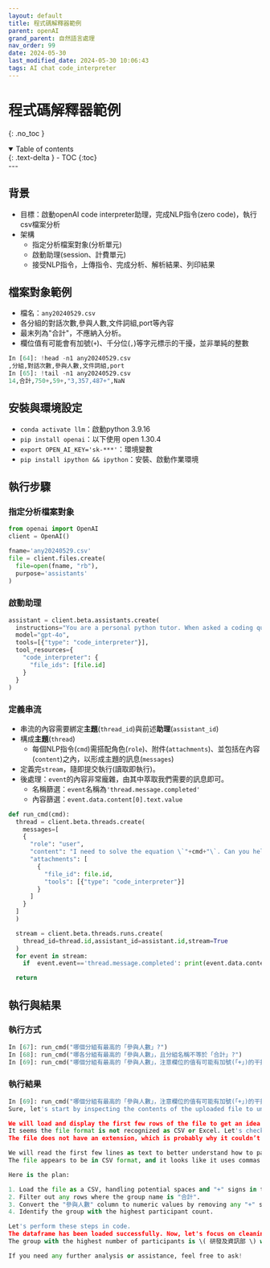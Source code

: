 ```yaml
---
layout: default
title: 程式碼解釋器範例
parent: openAI
grand_parent: 自然語言處理
nav_order: 99
date: 2024-05-30
last_modified_date: 2024-05-30 10:06:43
tags: AI chat code_interpreter
---
```


# 程式碼解釋器範例

{: .no_toc }

<details open markdown="block">
   <summary>
     Table of contents
   </summary>
   {: .text-delta }
- TOC
{:toc}
</details>
---

## 背景

- 目標：啟動openAI code interpreter助理，完成NLP指令(zero code)，執行csv檔案分析
- 架構
  - 指定分析檔案對象(分析單元)
  - 啟動助理(session、計費單元)
  - 接受NLP指令，上傳指令、完成分析、解析結果、列印結果

## 檔案對象範例

- 檔名：`any20240529.csv`
- 各分組的對話次數,參與人數,文件詞組,port等內容
- 最末列為"合計"，不應納入分析。
- 欄位值有可能會有加號(`+`)、千分位(`,`)等字元標示的干擾，並非單純的整數
 
```python
In [64]: !head -n1 any20240529.csv
,分組,對話次數,參與人數,文件詞組,port
In [65]: !tail -n1 any20240529.csv
14,合計,750+,59+,"3,357,487+",NaN
```

## 安裝與環境設定

- `conda activate llm`：啟動python  3.9.16
- `pip install openai`：以下使用 open 1.30.4
- `export OPEN_AI_KEY='sk-***'`：環境變數
- `pip install ipython && ipython`：安裝、啟動作業環境
  
## 執行步驟

### 指定分析檔案對象

```python
from openai import OpenAI
client = OpenAI()

fname='any20240529.csv'
file = client.files.create(
  file=open(fname, "rb"),
  purpose='assistants'
)
```

### 啟動助理

```python
assistant = client.beta.assistants.create(
  instructions="You are a personal python tutor. When asked a coding question, write and run code to answer the question.",
  model="gpt-4o",
  tools=[{"type": "code_interpreter"}],
  tool_resources={
    "code_interpreter": {
      "file_ids": [file.id]
    }
  }
)
```

### 定義串流

- 串流的內容需要綁定**主題**(`thread_id`)與前述**助理**(`assistant_id`)
- 構成**主題**(`thread`)
  - 每個NLP指令(`cmd`)需搭配角色(`role`)、附件(`attachments`)、並包括在內容(`content`)之內，以形成主題的訊息(`messages`)
- 定義完`stream`，隨即提交執行(讀取即執行)。
- 後處理：`event`的內容非常龐雜，由其中萃取我們需要的訊息即可。
  - 名稱篩選：`event`名稱為`'thread.message.completed'`
  - 內容篩選：`event.data.content[0].text.value`


```python
def run_cmd(cmd):
  thread = client.beta.threads.create(
    messages=[
    {
      "role": "user",
      "content": "I need to solve the equation \`"+cmd+"\`. Can you help me?",
      "attachments": [
        {
          "file_id": file.id,
          "tools": [{"type": "code_interpreter"}]
        }
      ]
    }
  ]
  )

  stream = client.beta.threads.runs.create(
    thread_id=thread.id,assistant_id=assistant.id,stream=True
  )
  for event in stream:
    if  event.event=='thread.message.completed': print(event.data.content[0].text.value)

  return
```

## 執行與結果

### 執行方式

```python
In [67]: run_cmd("哪個分組有最高的「參與人數」?")
In [68]: run_cmd("哪各分組有最高的「參與人數」，且分組名稱不等於「合計」?")
In [69]: run_cmd("哪個分組有最高的「參與人數」，注意欄位的值有可能有加號(「+」)的干擾，且分組名稱不等於「合計」?")
```

### 執行結果

```python
In [69]: run_cmd("哪個分組有最高的「參與人數」，注意欄位的值有可能有加號(「+」)的干擾，且分組名稱不等於「合計」?")
Sure, let's start by inspecting the contents of the uploaded file to understand its structure. This will help us to solve the equation by identifying the group with the highest "participant count."

We will load and display the first few rows of the file to get an idea of its format.
It seems the file format is not recognized as CSV or Excel. Let's check the exact name and extension of the file to identify its type.
The file does not have an extension, which is probably why it couldn’t be identified properly. Let’s try reading the file as a CSV with different delimiters and determine its structure.

We will read the first few lines as text to better understand how to parse it.
The file appears to be in CSV format, and it looks like it uses commas as delimiters. Additionally, certain columns have "+" signs and spaces within the values.

Here is the plan:

1. Load the file as a CSV, handling potential spaces and "+" signs in the participant counts.
2. Filter out any rows where the group name is "合計".
3. Convert the "參與人數" column to numeric values by removing any "+" signs.
4. Identify the group with the highest participant count.

Let's perform these steps in code.
The dataframe has been loaded successfully. Now, let's focus on cleaning and processing the "參與人數" column to identify the group with the highest participant count. We will remove any "+" signs and convert the values to numeric. Also, we will filter out rows where the group name is "合計".
The group with the highest number of participants is \( 研發及資訊部 \) with 7 participants.

If you need any further analysis or assistance, feel free to ask!
```
